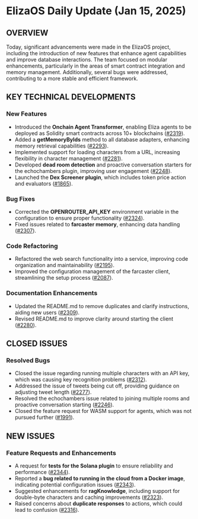 # ElizaOS Daily Update (Jan 15, 2025)

## OVERVIEW 
Today, significant advancements were made in the ElizaOS project, including the introduction of new features that enhance agent capabilities and improve database interactions. The team focused on modular enhancements, particularly in the areas of smart contract integration and memory management. Additionally, several bugs were addressed, contributing to a more stable and efficient framework.

## KEY TECHNICAL DEVELOPMENTS

### New Features
- Introduced the **Onchain Agent Transformer**, enabling Eliza agents to be deployed as Solidity smart contracts across 10+ blockchains ([#2319](https://github.com/elizaos/eliza/pull/2319)).
- Added a **getMemoryByIds** method to all database adapters, enhancing memory retrieval capabilities ([#2293](https://github.com/elizaos/eliza/pull/2293)).
- Implemented support for loading characters from a URL, increasing flexibility in character management ([#2281](https://github.com/elizaos/eliza/pull/2281)).
- Developed **dead room detection** and proactive conversation starters for the echochambers plugin, improving user engagement ([#2248](https://github.com/elizaos/eliza/pull/2248)).
- Launched the **Dex Screener plugin**, which includes token price action and evaluators ([#1865](https://github.com/elizaos/eliza/pull/1865)).

### Bug Fixes
- Corrected the **OPENROUTER_API_KEY** environment variable in the configuration to ensure proper functionality ([#2324](https://github.com/elizaos/eliza/pull/2324)).
- Fixed issues related to **farcaster memory**, enhancing data handling ([#2307](https://github.com/elizaos/eliza/pull/2307)).

### Code Refactoring
- Refactored the web search functionality into a service, improving code organization and maintainability ([#2195](https://github.com/elizaos/eliza/pull/2195)).
- Improved the configuration management of the farcaster client, streamlining the setup process ([#2087](https://github.com/elizaos/eliza/pull/2087)).

### Documentation Enhancements
- Updated the README.md to remove duplicates and clarify instructions, aiding new users ([#2309](https://github.com/elizaos/eliza/pull/2309)).
- Revised README.md to improve clarity around starting the client ([#2280](https://github.com/elizaos/eliza/pull/2280)).

## CLOSED ISSUES

### Resolved Bugs
- Closed the issue regarding running multiple characters with an API key, which was causing key recognition problems ([#2312](https://github.com/elizaos/eliza/issues/2312)).
- Addressed the issue of tweets being cut off, providing guidance on adjusting tweet length ([#2277](https://github.com/elizaos/eliza/issues/2277)).
- Resolved the echochambers issue related to joining multiple rooms and proactive conversation starting ([#2246](https://github.com/elizaos/eliza/issues/2246)).
- Closed the feature request for WASM support for agents, which was not pursued further ([#1991](https://github.com/elizaos/eliza/issues/1991)).

## NEW ISSUES

### Feature Requests and Enhancements
- A request for **tests for the Solana plugin** to ensure reliability and performance ([#2344](https://github.com/elizaos/eliza/issues/2344)).
- Reported a **bug related to running in the cloud from a Docker image**, indicating potential configuration issues ([#2343](https://github.com/elizaos/eliza/issues/2343)).
- Suggested enhancements for **ragKnowledge**, including support for double-byte characters and caching improvements ([#2323](https://github.com/elizaos/eliza/issues/2323)).
- Raised concerns about **duplicate responses** to actions, which could lead to confusion ([#2316](https://github.com/elizaos/eliza/issues/2316)).